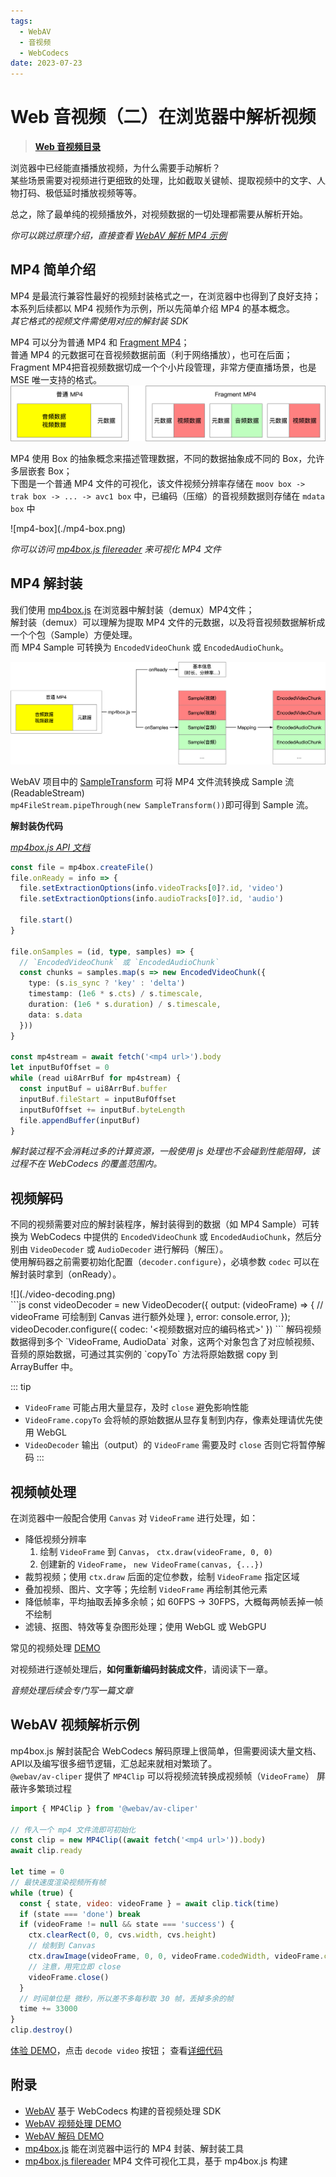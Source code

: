 ```yaml
---
tags:
  - WebAV
  - 音视频
  - WebCodecs
date: 2023-07-23
---
```


# Web 音视频（二）在浏览器中解析视频

> [**Web 音视频目录**](/tag/WebAV)

浏览器中已经能直播播放视频，为什么需要手动解析？  
某些场景需要对视频进行更细致的处理，比如截取关键帧、提取视频中的文字、人物打码、极低延时播放视频等等。  

总之，除了最单纯的视频播放外，对视频数据的一切处理都需要从解析开始。  

*你可以跳过原理介绍，直接查看 [WebAV 解析 MP4 示例](#webav-视频解析示例)*  

## MP4 简单介绍
MP4 是最流行兼容性最好的视频封装格式之一，在浏览器中也得到了良好支持；  
本系列后续都以 MP4 视频作为示例，所以先简单介绍 MP4 的基本概念。  
*其它格式的视频文件需使用对应的解封装 SDK*  

MP4 可以分为普通 MP4 和 [Fragment MP4](https://www.zhihu.com/question/314809922/answer/618733209)；  
普通 MP4 的元数据可在音视频数据前面（利于网络播放），也可在后面；  
Fragment MP4把音视频数据切成一个个小片段管理，非常方便直播场景，也是 MSE 唯一支持的格式。  
![MP4](./mp4-overview.png)  

MP4 使用 Box 的抽象概念来描述管理数据，不同的数据抽象成不同的 Box，允许多层嵌套 Box；  
下图是一个普通 MP4 文件的可视化，该文件视频分辨率存储在 `moov box -> trak box -> ... -> avc1 box` 中，已编码（压缩）的音视频数据则存储在 `mdata box` 中  
<div style="width: 500px;">![mp4-box](./mp4-box.png)</div>

*你可以访问 [mp4box.js filereader][2] 来可视化 MP4 文件*  

## MP4 解封装
我们使用 [mp4box.js][1] 在浏览器中解封装（demux）MP4文件；  
解封装（demux）可以理解为提取 MP4 文件的元数据，以及将音视频数据解析成一个个包（Sample）方便处理。  
而 MP4 Sample 可转换为 `EncodedVideoChunk` 或 `EncodedAudioChunk`。  

![mp4-demux](./mp4-demux.png)

WebAV 项目中的 [SampleTransform][4] 可将 MP4 文件流转换成 Sample 流(ReadableStream)  
`mp4FileStream.pipeThrough(new SampleTransform())`即可得到 Sample 流。  

**解封装伪代码**

[*mp4box.js API 文档*][1]

```ts
const file = mp4box.createFile()
file.onReady = info => {
  file.setExtractionOptions(info.videoTracks[0]?.id, 'video')
  file.setExtractionOptions(info.audioTracks[0]?.id, 'audio')

  file.start()
}

file.onSamples = (id, type, samples) => {
  // `EncodedVideoChunk` 或 `EncodedAudioChunk`
  const chunks = samples.map(s => new EncodedVideoChunk({
    type: (s.is_sync ? 'key' : 'delta') 
    timestamp: (1e6 * s.cts) / s.timescale,
    duration: (1e6 * s.duration) / s.timescale,
    data: s.data
  }))
}

const mp4stream = await fetch('<mp4 url>').body
let inputBufOffset = 0
while (read ui8ArrBuf for mp4stream) {
  const inputBuf = ui8ArrBuf.buffer
  inputBuf.fileStart = inputBufOffset
  inputBufOffset += inputBuf.byteLength
  file.appendBuffer(inputBuf)
}
```

*解封装过程不会消耗过多的计算资源，一般使用 js 处理也不会碰到性能阻碍，该过程不在 WebCodecs 的覆盖范围内。*

## 视频解码
不同的视频需要对应的解封装程序，解封装得到的数据（如 MP4 Sample）可转换为 WebCodecs 中提供的 `EncodedVideoChunk` 或 `EncodedAudioChunk`，然后分别由 `VideoDecoder` 或 `AudioDecoder` 进行解码（解压）。  
使用解码器之前需要初始化配置（`decoder.configure`），必填参数 `codec` 可以在解封装时拿到（onReady）。  
<div style="width: 70%;">![](./video-decoding.png)</div>  
```js
const videoDecoder = new VideoDecoder({
  output: (videoFrame) => {
    // videoFrame 可绘制到 Canvas 进行额外处理
  },
  error: console.error,
});
videoDecoder.configure({ codec: '<视频数据对应的编码格式>' })
```
解码视频数据得到多个 `VideoFrame, AudioData` 对象，这两个对象包含了对应帧视频、音频的原始数据，可通过其实例的 `copyTo` 方法将原始数据 copy 到 ArrayBuffer 中。  

::: tip
- `VideoFrame` 可能占用大量显存，及时 `close` 避免影响性能  
- `VideoFrame.copyTo` 会将帧的原始数据从显存复制到内存，像素处理请优先使用 WebGL
- `VideoDecoder` 输出（output）的 `VideoFrame` 需要及时 `close` 否则它将暂停解码
:::

## 视频帧处理
在浏览器中一般配合使用 `Canvas` 对 `VideoFrame` 进行处理，如：  
- 降低视频分辨率
  1. 绘制 `VideoFrame` 到 `Canvas`， `ctx.draw(videoFrame, 0, 0)`
  2. 创建新的 `VideoFrame`， `new VideoFrame(canvas, {...})`
- 裁剪视频；使用 `ctx.draw` 后面的定位参数，绘制 `VideoFrame` 指定区域
- 叠加视频、图片、文字等；先绘制 `VideoFrame` 再绘制其他元素
- 降低帧率，平均抽取丢掉多余帧；如 60FPS -> 30FPS，大概每两帧丢掉一帧不绘制
- 滤镜、抠图、特效等复杂图形处理；使用 WebGL 或 WebGPU

常见的视频处理 [DEMO][6]

对视频进行逐帧处理后，**如何重新编码封装成文件**，请阅读下一章。

*音频处理后续会专门写一篇文章*

## WebAV 视频解析示例
mp4box.js 解封装配合 WebCodecs 解码原理上很简单，但需要阅读大量文档、API以及编写很多细节逻辑，汇总起来就相对繁琐了。  
`@webav/av-cliper` 提供了 `MP4Clip` 可以将视频流转换成视频帧（`VideoFrame`） 屏蔽许多繁琐过程

```js
import { MP4Clip } from '@webav/av-cliper'

// 传入一个 mp4 文件流即可初始化
const clip = new MP4Clip((await fetch('<mp4 url>')).body)
await clip.ready

let time = 0
// 最快速度渲染视频所有帧
while (true) {
  const { state, video: videoFrame } = await clip.tick(time)
  if (state === 'done') break
  if (videoFrame != null && state === 'success') {
    ctx.clearRect(0, 0, cvs.width, cvs.height)
    // 绘制到 Canvas
    ctx.drawImage(videoFrame, 0, 0, videoFrame.codedWidth, videoFrame.codedHeight)
    // 注意，用完立即 close
    videoFrame.close()
  }
  // 时间单位是 微秒，所以差不多每秒取 30 帧，丢掉多余的帧
  time += 33000
}
clip.destroy()
```

[体验 DEMO][5]，点击 `decode video` 按钮； 查看[详细代码][7]

## 附录
- [WebAV][3] 基于 WebCodecs 构建的音视频处理 SDK
- [WebAV 视频处理 DEMO][6]
- [WebAV 解码 DEMO][5]
- [mp4box.js][1] 能在浏览器中运行的 MP4 封装、解封装工具
- [mp4box.js filereader][2] MP4 文件可视化工具，基于 mp4box.js 构建


[1]: https://gpac.github.io/mp4box.js
[2]: https://gpac.github.io/mp4box.js/test/filereader.html
[3]: https://github.com/hughfenghen/WebAV
[4]: https://github.com/hughfenghen/WebAV/blob/main/packages/av-cliper/src/mp4-utils.ts#L380
[5]: https://hughfenghen.github.io/WebAV/demo/decode-media.html
[6]: https://hughfenghen.github.io/WebAV/demo/concat-media.html
[7]: https://github.com/hughfenghen/WebAV/blob/bfdc5bd3b1bed50a0477cfc51d103c9bfa99e310/packages/av-cliper/demo/decode-media.ts#L100